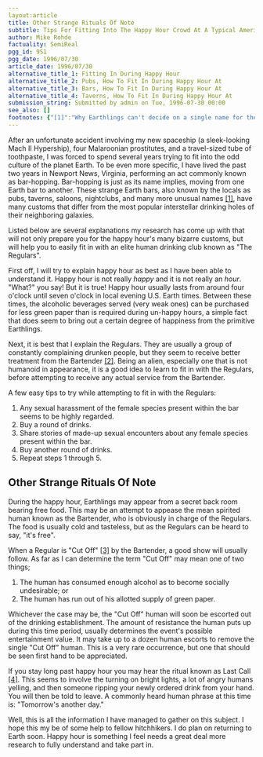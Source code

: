 ```yaml
---
layout:article
title: Other Strange Rituals Of Note
subtitle: Tips For Fitting Into The Happy Hour Crowd At A Typical American Bar
author: Mike Rohde
factuality: SemiReal
pgg_id: 9S1
pgg_date: 1996/07/30
article_date: 1996/07/30
alternative_title_1: Fitting In During Happy Hour
alternative_title_2: Pubs, How To Fit In During Happy Hour At
alternative_title_3: Bars, How To Fit In During Happy Hour At
alternative_title_4: Taverns, How To Fit In During Happy Hour At
submission_string: Submitted by admin on Tue, 1996-07-30 00:00
see_also: []
footnotes: {"[1]":"Why Earthlings can't decide on a single name for these places further points out the unnecessary complexities created by such a simple minded life form.","[2]":"The Bartender is an important human who distributes alcoholic beverages in exchange for the pieces of green paper. A very important human, and possibly a form of Earth Royalty.","[3]":"The term \"Cut Off\" seems to apply mainly to American bars and should not be confused with the use of telephones, light switches, or even as a tragically bad name for a rock and roll band. I have witnessed many a well traveled hitchhiker lose their towel from a misunderstanding created by the slippery English language. Simply put, in America, if you are told you have been cut off, it is best to leave that place immediately. Do not even look back.","[4]":"Also known as \"Last Orders\"."}
---
```

<div>
<p>After an unfortunate accident involving my new spaceship (a sleek-looking Mach II Hypership), four Malaroonian prostitutes, and a travel-sized tube of toothpaste, I was forced to spend several years trying to fit into the odd culture of the planet Earth. To be even more specific, I have lived the past two years in Newport News, Virginia, performing an act commonly known as bar-hopping. Bar-hopping is just as its name implies, moving from one Earth bar to another. These strange Earth bars, also known by the locals as pubs, taverns, saloons, nightclubs, and many more unusual names <a href="#footnotes.1" class="footnote-link">[1]</a>, have many customs that differ from the most popular interstellar drinking holes of their neighboring galaxies.</p>
<p>Listed below are several explanations my research has come up with that will not only prepare you for the happy hour's many bizarre customs, but will help you to easily fit in with an elite human drinking club known as "The Regulars".</p>
<p>First off, I will try to explain happy hour as best as I have been able to understand it. Happy hour is not really <em>happy</em> and it is not really an <em>hour</em>. "What?" you say! But it is true! Happy hour usually lasts from around four o'clock until seven o'clock in local evening U.S. Earth times. Between these times, the alcoholic beverages served (very weak ones) can be purchased for less green paper than is required during un-happy hours, a simple fact that does seem to bring out a certain degree of happiness from the primitive Earthlings.</p>
<p>Next, it is best that I explain the Regulars. They are usually a group of constantly complaining drunken people, but they seem to receive better treatment from the Bartender <a href="#footnotes.2" class="footnote-link">[2]</a>. Being an alien, especially one that is not humanoid in appearance, it is a good idea to learn to fit in with the Regulars, before attempting to receive any actual service from the Bartender.</p>
<p>A few easy tips to try while attempting to fit in with the Regulars:</p>
<ol>
<li value="1">Any sexual harassment of the female species present within the bar seems to be highly regarded.</li>
<li value="2">Buy a round of drinks.</li>
<li value="3">Share stories of made-up sexual encounters about any female species present within the bar.</li>
<li value="4">Buy another round of drinks.</li>
<li value="5">Repeat steps 1 through 5.</li>
</ol>
<h2>Other Strange Rituals Of Note</h2>
<p>During the happy hour, Earthlings may appear from a secret back room bearing free food. This may be an attempt to appease the mean spirited human known as the Bartender, who is obviously in charge of the Regulars. The food is usually cold and tasteless, but as the Regulars can be heard to say, "it's free".</p>
<p>When a Regular is "Cut Off" <a href="#footnotes.3" class="footnote-link">[3]</a> by the Bartender, a good show will usually follow. As far as I can determine the term "Cut Off" may mean one of two things;</p>
<ol>
<li value="1">The human has consumed enough alcohol as to become socially undesirable; or</li>
<li value="2">The human has run out of his allotted supply of green paper.</li>
</ol>
<p>Whichever the case may be, the "Cut Off" human will soon be escorted out of the drinking establishment. The amount of resistance the human puts up during this time period, usually determines the event's possible entertainment value. It may take up to a dozen human escorts to remove the single "Cut Off" human. This is a very rare occurrence, but one that should be seen first hand to be appreciated.</p>
<p>If you stay long past happy hour you may hear the ritual known as Last Call <a href="#footnotes.4" class="footnote-link">[4]</a>. This seems to involve the turning on bright lights, a lot of angry humans yelling, and then someone ripping your newly ordered drink from your hand. You will then be told to leave. A commonly heard human phrase at this time is: "Tomorrow's another day."</p>
<p>Well, this is all the information I have managed to gather on this subject. I hope this my be of some help to fellow hitchhikers. I do plan on returning to Earth soon. Happy hour is something I feel needs a great deal more research to fully understand and take part in.</p>
</div>
